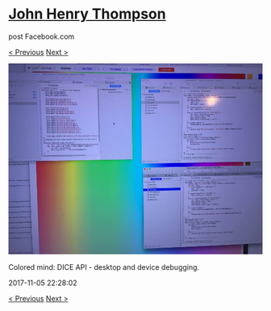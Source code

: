 # [John Henry Thompson](../README.md)
post Facebook.com

[< Previous](2017-11-08-2.md) [Next >](2017-11-05-2.md)

[![](../media/2017-11-05/Timeline-Photos-Colored-mind-DICE-API-desktop-and-device-debuggi.jpg)](../README.md)

Colored mind: DICE API - desktop and device debugging.

2017-11-05 22:28:02

[< Previous](2017-11-08-2.md) [Next >](2017-11-05-2.md)